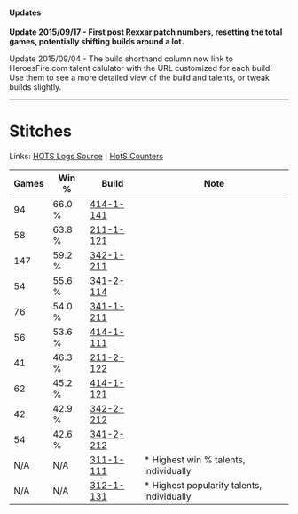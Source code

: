 #### Updates
**Update 2015/09/17 - First post Rexxar patch numbers, resetting the total games, potentially shifting builds around a lot.**

Update 2015/09/04 - The build shorthand column now link to HeroesFire.com talent calulator with the URL customized for each build!  
Use them to see a more detailed view of the build and talents, or tweak builds slightly.

***

# Stitches

Links: [HOTS Logs Source](https://www.hotslogs.com/Sitewide/HeroDetails?Hero=Stitches) | [HotS Counters](http://hotscounters.com/#/hero/Stitches)

Games  | Win %  | Build     | Note
-----  | -----  | -----     | ----
94     | 66.0 % | [414-1-141](http://www.heroesfire.com/hots/talent-calculator/stitches#ryRL) | 
58     | 63.8 % | [211-1-121](http://www.heroesfire.com/hots/talent-calculator/stitches#kCqH) | 
147    | 59.2 % | [342-1-211](http://www.heroesfire.com/hots/talent-calculator/stitches#pCgR) | 
54     | 55.6 % | [341-2-114](http://www.heroesfire.com/hots/talent-calculator/stitches#pASI) | 
76     | 54.0 % | [341-1-211](http://www.heroesfire.com/hots/talent-calculator/stitches#pAEB) | 
56     | 53.6 % | [414-1-111](http://www.heroesfire.com/hots/talent-calculator/stitches#ryQt) | 
41     | 46.3 % | [211-2-122](http://www.heroesfire.com/hots/talent-calculator/stitches#kD3w) | 
62     | 45.2 % | [414-1-121](http://www.heroesfire.com/hots/talent-calculator/stitches#ryR1) | 
42     | 42.9 % | [342-2-212](http://www.heroesfire.com/hots/talent-calculator/stitches#pCw4) | 
54     | 42.6 % | [341-2-212](http://www.heroesfire.com/hots/talent-calculator/stitches#pATq) | 
N/A    | N/A    | [311-1-111](http://www.heroesfire.com/hots/talent-calculator/stitches#o0z7) | * Highest win % talents, individually
N/A    | N/A    | [312-1-131](http://www.heroesfire.com/hots/talent-calculator/stitches#o3Ph) | * Highest popularity talents, individually
